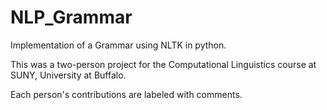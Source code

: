 # NLP_Grammar
Implementation of a Grammar using NLTK in python.

This was a two-person project for the Computational Linguistics course at SUNY, University at Buffalo.

Each person's contributions are labeled with comments.
